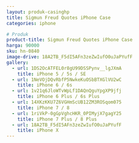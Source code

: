 ```yaml
---
layout: produk-casinghp
title: Sigmun Freud Quotes iPhone Case
categories: iphone

# Produk
product-title: Sigmun Freud Quotes iPhone Case
harga: 90000
sku: hn-0840
image-drive: 18A2TB_F5dI5AFn3zeZwIufO0uJaPYufF
gallery:
  - url: 1DS2OcATFEL0r8gU99DSSPynv__lgJXmA
    title: iPhone 5 / 5s / SE
  - url: 1NeVOjDQvRbfP5NwkeKuOSbBTXGlVU2wC
    title: iPhone 6 / 6s
  - url: 1v21q6JloWTvWpLf1DAQnQguYpgXP9jfj
    title: iPhone 6 Plus / 6s Plus
  - url: 14XKzKKU7Z6VGHmScUB12ZM3ROSqom075
    title: iPhone 7 / 8
  - url: 1riVkP-0gGpVghcHKR_0PIMyjX7gagY25
    title: iPhone 7 Plus / 8 Plus
  - url: 18A2TB_F5dI5AFn3zeZwIufO0uJaPYufF
    title: iPhone X
---
```

